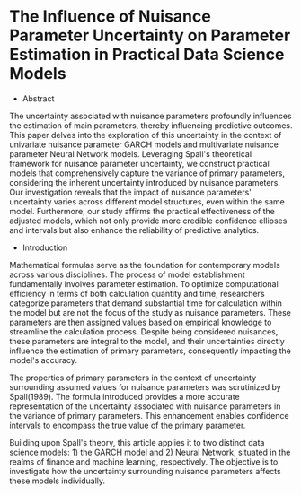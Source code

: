 # The Influence of Nuisance Parameter Uncertainty on Parameter Estimation in Practical Data Science Models

* Abstract

The uncertainty associated with nuisance parameters profoundly influences the estimation of main parameters, thereby influencing predictive outcomes. This paper delves into the exploration of this uncertainty in the context of univariate nuisance parameter GARCH models and multivariate nuisance parameter Neural Network models. Leveraging Spall's theoretical framework for nuisance parameter uncertainty, we construct practical models that comprehensively capture the variance of primary parameters, considering the inherent uncertainty introduced by nuisance parameters. Our investigation reveals that the impact of nuisance parameters' uncertainty varies across different model structures, even within the same model. Furthermore, our study affirms the practical effectiveness of the adjusted models, which not only provide more credible confidence ellipses and intervals but also enhance the reliability of predictive analytics.

* Introduction

Mathematical formulas serve as the foundation for contemporary models across various disciplines. The process of model establishment fundamentally involves parameter estimation. To optimize computational efficiency in terms of both calculation quantity and time, researchers categorize parameters that demand substantial time for calculation within the model but are not the focus of the study as nuisance parameters. These parameters are then assigned values based on empirical knowledge to streamline the calculation process. Despite being considered nuisances, these parameters are integral to the model, and their uncertainties directly influence the estimation of primary parameters, consequently impacting the model's accuracy.

The properties of primary parameters in the context of uncertainty surrounding assumed values for nuisance parameters was scrutinized by Spall(1989). The formula introduced provides a more accurate representation of the uncertainty associated with nuisance parameters in the variance of primary parameters. This enhancement enables confidence intervals to encompass the true value of the primary parameter.

Building upon Spall's theory, this article applies it to two distinct data science models: 1) the GARCH model and 2) Neural Network, situated in the realms of finance and machine learning, respectively. The objective is to investigate how the uncertainty surrounding nuisance parameters affects these models individually.
  
